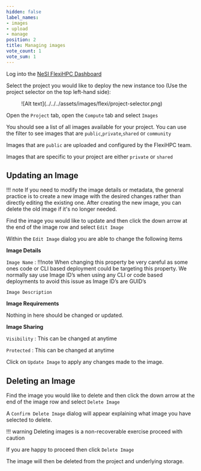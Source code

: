 ```yaml
---
hidden: false
label_names:
- images
- upload
- manage
position: 2
title: Managing images
vote_count: 1
vote_sum: 1
---
```


Log into the [NeSI FlexiHPC Dashboard](https://dashboard.cloud.nesi.org.nz/)

Select the project you would like to deploy the new instance too (Use the project selector on the top left-hand side):

<figure markdown>
  ![Alt text](../../../assets/images/flexi/project-selector.png)
</figure>

Open the `Project` tab, open the `Compute` tab and select `Images`

You should see a list of all images available for your project. You can use the filter to see images that are `public`,`private`,`shared` or `community`

Images that are `public` are uploaded and configured by the FlexiHPC team.

Images that are specific to your project are either `private` or `shared`

## Updating an Image

!!! note
    If you need to modify the image details or metadata, the general practice is to create a new image with the desired changes rather than directly editing the existing one. After creating the new image, you can delete the old image if it's no longer needed.

Find the image you would like to update and then click the down arrow at the end of the image row and select `Edit Image`

Within the `Edit Image` dialog you are able to change the following items

**Image Details**

`Image Name`
:   !!!note
        When changing this property be very careful as some ones code or CLI based deployment could be targeting this property. We normally say use Image ID’s when using any CLI or code based deployments to avoid this issue as Image ID’s are GUID’s

`Image Description`

**Image Requirements**

Nothing in here should be changed or updated.

**Image Sharing**

`Visibility`
:   This can be changed at anytime

`Protected`
:   This can be changed at anytime

Click on `Update Image` to apply any changes made to the image.

## Deleting an Image

Find the image you would like to delete and then click the down arrow at the end of the image row and select `Delete Image`

A `Confirm Delete Image` dialog will appear explaining what image you have selected to delete.

!!! warning
    Deleting images is a non-recoverable exercise proceed with caution

If you are happy to proceed then click `Delete Image`

The image will then be deleted from the project and underlying storage.
